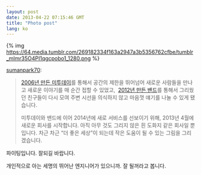 ```yaml
---
layout: post
date: 2013-04-22 07:15:46 GMT
title: "Photo post"
lang: ko
---
```

{% img https://64.media.tumblr.com/269182334f163a2947a3b5356762cfbe/tumblr_mlmr35O4PI1qgcpobo1_1280.png %}

<p><a class="tumblr_blog" href="http://sumanpark.com/post/48570215627/2006">sumanpark70</a>:</p>
<blockquote>
<p><a href="http://me2day.net/sumanpark">2006년 만든 미투데이</a>를 통해서 공간의 제한을 뛰어넘어 새로운 사람들을 만나고 새로운 이야기를 매 순간 접할 수 있었고, &nbsp;<a href="http://band.us/">2012년 만든 밴드</a>를 통해서 그리웠던 친구들이 다시 모여 주변 시선을 의식하지 않고 마음껏 얘기를 나눌 수 있게 됐습니다.</p>
<p>미투데이와 밴드에 이어 2014년에 새로 서비스를 선보이기 위해, 2013년 4월에 새로운 회사를 시작합니다. 아직 아무 것도 그리지 않은 흰 도화지 같은 회사일 뿐입니다. 차근 차근 &ldquo;더 좋은 세상&rdquo;이 되는데 작은 도움이 될 수 있는 그림을 그리겠습니다.</p>
</blockquote>
<p>파이팅입니다. 잘되길 바랍니다.</p>
<p>개인적으로 아는 세명의 뛰어난 엔지니어가 있으니까. 잘 될꺼라고 봅니다.</p>
<p></p>
<p></p>
